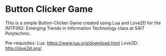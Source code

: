 # Button Clicker Game

This is a simple Button-Clicker Game created using Lua and Love2D for the INTP362: Emerging Trends in Information Technology class at SAIT Polytechnic.

Pre-requisites:
Lua: https://www.lua.org/download.html
Love2D: http://love2d.org/

